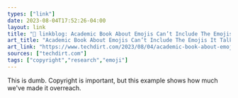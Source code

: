 ```yaml
---
types: ["link"]
date: 2023-08-04T17:52:26-04:00
layout: link
title: "🔗 linkblog: Academic Book About Emojis Can’t Include The Emojis It Talks About Because Of Copyright | Techdirt'"
art_title: "Academic Book About Emojis Can’t Include The Emojis It Talks About Because Of Copyright | Techdirt"
art_link: "https://www.techdirt.com/2023/08/04/academic-book-about-emojis-cant-include-the-emojis-it-talks-about-because-of-copyright/"
sources: ["techdirt.com"]
tags: ["copyright","research","emoji"]
---
```

This is dumb. Copyright is important, but this example shows how much we've made it overreach.  
 
